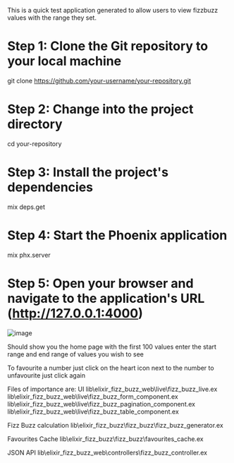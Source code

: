 This is a quick test application generated to allow users to view fizzbuzz values with the range they set.

# Step 1: Clone the Git repository to your local machine
git clone https://github.com/your-username/your-repository.git

# Step 2: Change into the project directory
cd your-repository

# Step 3: Install the project's dependencies
mix deps.get

# Step 4: Start the Phoenix application
mix phx.server

# Step 5: Open your browser and navigate to the application's URL (http://127.0.0.1:4000)

![image](https://github.com/johnlewizz/elixir_fizz_buzz/assets/28037155/3ea9f100-8eb7-4a10-8003-58425f863b68)

Should show you the home page with the first 100 values
enter the start range and end range of values you wish to see

To favourite a number just click on the heart icon next to the number to unfavourite just click again

Files of importance are:
UI
lib\elixir_fizz_buzz_web\live\fizz_buzz_live.ex
lib\elixir_fizz_buzz_web\live\fizz_buzz_form_component.ex
lib\elixir_fizz_buzz_web\live\fizz_buzz_pagination_component.ex
lib\elixir_fizz_buzz_web\live\fizz_buzz_table_component.ex

Fizz Buzz calculation
lib\elixir_fizz_buzz\fizz_buzz\fizz_buzz_generator.ex

Favourites Cache
lib\elixir_fizz_buzz\fizz_buzz\favourites_cache.ex

JSON API
lib\elixir_fizz_buzz_web\controllers\fizz_buzz_controller.ex
